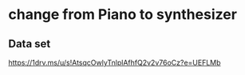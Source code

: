 # change from Piano to synthesizer
 
## Data set
https://1drv.ms/u/s!AtsqcOwlyTnlplAfhfQ2v2v76oCz?e=UEFLMb

